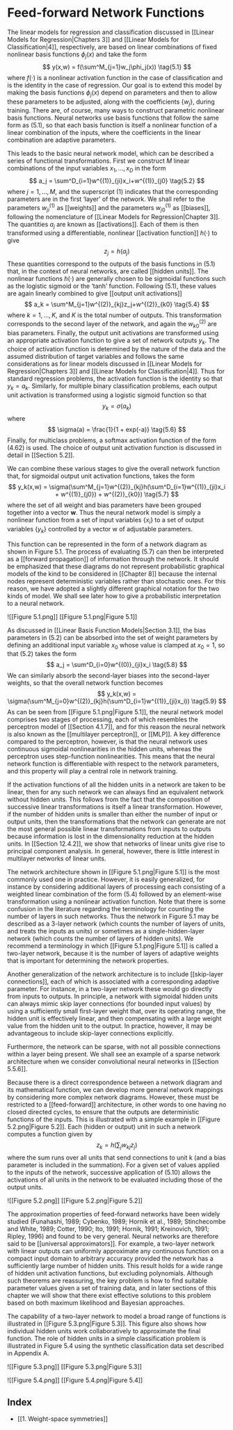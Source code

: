 # Feed-forward Network Functions
The linear models for regression and classification discussed in [[Linear Models for Regression|Chapters 3]] and [[Linear Models for Classification|4]], respectively, are based on linear combinations of fixed nonlinear basis functions $\phi_j(x)$ and take the form
$$
y(x,w) = f(\sum^M_{j=1}w_j\phi_j(x))
\tag{5.1}
$$
where $f(·)$ is a nonlinear activation function in the case of classification and is the identity in the case of regression. Our goal is to extend this model by making the
basis functions $\phi_j(x)$ depend on parameters and then to allow these parameters to be adjusted, along with the coefficients $\{w_j\}$, during training. There are, of course,
many ways to construct parametric nonlinear basis functions. Neural networks use
basis functions that follow the same form as (5.1), so that each basis function is itself a nonlinear function of a linear combination of the inputs, where the coefficients in the linear combination are adaptive parameters.

This leads to the basic neural network model, which can be described a series
of functional transformations. First we construct *M* linear combinations of the input
variables $x_1, . . . , x_D$ in the form
$$
a_j = \sum^D_{i=1}w^{(1)}_{ji}x_i+w^{(1)}_{j0}
\tag{5.2}
$$
where $j = 1, . . . , M$, and the superscript (1) indicates that the corresponding parameters are in the first ‘layer’ of the network. We shall refer to the parameters $w^{(1)}_{ji}$ as [[weights]] and the parameters $w^{(1)}_{j0}$ as [[biases]], following the nomenclature of [[Linear Models for Regression|Chapter 3]]. The quantities $a_j$ are known as [[activations]]. Each of them is then transformed using a differentiable, nonlinear [[activation function]] $h(·)$ to give
$$
z_j = h(a_j)
\tag{5.3}
$$
These quantities correspond to the outputs of the basis functions in (5.1) that, in the
context of neural networks, are called [[hidden units]]. The nonlinear functions $h(·)$ are
generally chosen to be sigmoidal functions such as the logistic sigmoid or the ‘tanh’ function. Following (5.1), these values are again linearly combined to give [[output unit activations]]
$$
a_k = \sum^M_{j=1}w^{(2)}_{kj}z_j+w^{(2)}_{k0}
\tag{5.4}
$$
where $k = 1, . . . , K$, and *K* is the total number of outputs. This transformation corresponds to the second layer of the network, and again the $w^{(2)}_{k0}$ are bias parameters. Finally, the output unit activations are transformed using an appropriate activation function to give a set of network outputs $y_k$. The choice of activation function is determined by the nature of the data and the assumed distribution of target variables and follows the same considerations as for linear models discussed in [[Linear Models for Regression|Chapters 3]] and [[Linear Models for Classification|4]]. Thus for standard regression problems, the activation function is the identity so that $y_k = a_k$. Similarly, for multiple binary classification problems, each output unit activation is transformed using a logistic sigmoid function so that
$$
y_k = \sigma(a_k)
\tag{5.5}
$$
where
$$
\sigma(a) = \frac{1}{1 + exp(-a)}
\tag{5.6}
$$
Finally, for multiclass problems, a softmax activation function of the form (4.62)
is used. The choice of output unit activation function is discussed in detail in 
[[Section 5.2]].

We can combine these various stages to give the overall network function that,
for sigmoidal output unit activation functions, takes the form
$$
y_k(x,w) = \sigma(\sum^M_{j=1}w^{(2)}_{kj}h(\sum^D_{i=1}w^{(1)}_{ji}x_i + w^{(1)}_{j0}) + w^{(2)}_{k0})
\tag{5.7}
$$
where the set of all weight and bias parameters have been grouped together into a
vector **w**. Thus the neural network model is simply a nonlinear function from a set
of input variables $\{x_i\}$ to a set of output variables $\{y_k\}$ controlled by a vector w of adjustable parameters.

This function can be represented in the form of a network diagram as shown
in Figure 5.1. The process of evaluating (5.7) can then be interpreted as a 
[[forward propagation]] of information through the network. It should be emphasized that these diagrams do not represent probabilistic graphical models of the kind to be considered in [[Chapter 8]] because the internal nodes represent deterministic variables rather than stochastic ones. For this reason, we have adopted a slightly different graphical notation for the two kinds of model. We shall see later how to give a probabilistic interpretation to a neural network.

![[Figure 5.1.png]]
[[Figure 5.1.png|Figure 5.1]]

As discussed in [[Linear Basis Function Models|Section 3.1]], the bias parameters in (5.2) can be absorbed into
the set of weight parameters by defining an additional input variable $x_0$ whose value is clamped at $x_0 = 1$, so that (5.2) takes the form
$$
a_j = \sum^D_{i=0}w^{(0)}_{ji}x_i
\tag{5.8}
$$
We can similarly absorb the second-layer biases into the second-layer weights, so
that the overall network function becomes
$$
y_k(x,w) = \sigma(\sum^M_{j=0}w^{(2)}_{kj}h(\sum^D_{i=1}w^{(1)}_{ji}x_i))
\tag{5.9}
$$
As can be seen from [[Figure 5.1.png|Figure 5.1]], the neural network model comprises two stages
of processing, each of which resembles the perceptron model of [[Section 4.1.7]], and
for this reason the neural network is also known as the [[multilayer perceptron]], or
[[MLP]]. A key difference compared to the perceptron, however, is that the neural network uses continuous sigmoidal nonlinearities in the hidden units, whereas the perceptron uses step-function nonlinearities. This means that the neural network function is differentiable with respect to the network parameters, and this property will play a central role in network training.

If the activation functions of all the hidden units in a network are taken to be
linear, then for any such network we can always find an equivalent network without
hidden units. This follows from the fact that the composition of successive linear
transformations is itself a linear transformation. However, if the number of hidden
units is smaller than either the number of input or output units, then the transformations that the network can generate are not the most general possible linear transformations from inputs to outputs because information is lost in the dimensionality reduction at the hidden units. In [[Section 12.4.2]], we show that networks of linear units give rise to principal component analysis. In general, however, there is little interest in multilayer networks of linear units.

The network architecture shown in [[Figure 5.1.png|Figure 5.1]] is the most commonly used one
in practice. However, it is easily generalized, for instance by considering additional
layers of processing each consisting of a weighted linear combination of the form
(5.4) followed by an element-wise transformation using a nonlinear activation function. Note that there is some confusion in the literature regarding the terminology for counting the number of layers in such networks. Thus the network in Figure 5.1 may be described as a 3-layer network (which counts the number of layers of units, and treats the inputs as units) or sometimes as a single-hidden-layer network (which counts the number of layers of hidden units). We recommend a terminology in which [[Figure 5.1.png|Figure 5.1]] is called a two-layer network, because it is the number of layers of adaptive weights that is important for determining the network properties.

Another generalization of the network architecture is to include [[skip-layer connections]], each of which is associated with a corresponding adaptive parameter. For instance, in a two-layer network these would go directly from inputs to outputs. In principle, a network with sigmoidal hidden units can always mimic skip layer connections (for bounded input values) by using a sufficiently small first-layer weight that, over its operating range, the hidden unit is effectively linear, and then compensating with a large weight value from the hidden unit to the output. In practice, however, it may be advantageous to include skip-layer connections explicitly.

Furthermore, the network can be sparse, with not all possible connections within
a layer being present. We shall see an example of a sparse network architecture when we consider convolutional neural networks in [[Section 5.5.6]].

Because there is a direct correspondence between a network diagram and its
mathematical function, we can develop more general network mappings by considering more complex network diagrams. However, these must be restricted to a [[feed-forward]] architecture, in other words to one having no closed directed cycles, to ensure that the outputs are deterministic functions of the inputs. This is illustrated with a simple example in [[Figure 5.2.png|Figure 5.2]]. Each (hidden or output) unit in such a network computes a function given by
$$
z_k = h(\sum_{j}w_{kj}z_j)
\tag{5.10}
$$
where the sum runs over all units that send connections to unit k (and a bias parameter is included in the summation). For a given set of values applied to the inputs of the network, successive application of (5.10) allows the activations of all units in the network to be evaluated including those of the output units.

![[Figure 5.2.png]]
[[Figure 5.2.png|Figure 5.2]]

The approximation properties of feed-forward networks have been widely studied
(Funahashi, 1989; Cybenko, 1989; Hornik et al., 1989; Stinchecombe and White,
1989; Cotter, 1990; Ito, 1991; Hornik, 1991; Kreinovich, 1991; Ripley, 1996) and
found to be very general. Neural networks are therefore said to be [[universal approximators]]. For example, a two-layer network with linear outputs can uniformly
approximate any continuous function on a compact input domain to arbitrary accuracy provided the network has a sufficiently large number of hidden units. This result holds for a wide range of hidden unit activation functions, but excluding polynomials. Although such theorems are reassuring, the key problem is how to find suitable parameter values given a set of training data, and in later sections of this chapter we will show that there exist effective solutions to this problem based on both maximum likelihood and Bayesian approaches.

The capability of a two-layer network to model a broad range of functions is
illustrated in [[Figure 5.3.png|Figure 5.3]]. This figure also shows how individual hidden units work
collaboratively to approximate the final function. The role of hidden units in a simple classification problem is illustrated in Figure 5.4 using the synthetic classification data set described in Appendix A.

![[Figure 5.3.png]]
[[Figure 5.3.png|Figure 5.3]]

![[Figure 5.4.png]]
[[Figure 5.4.png|Figure 5.4]]

## Index
- [[1. Weight-space symmetries]]